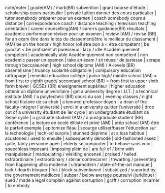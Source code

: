note/noter | grade(AM) / mark(BR)
subvention | grant
bourse d'étude | scholarship
cours particulier | private tuition
donner des cours particulier | tutor somebody
préparer pour un examen | coach somebody
cours à distance | correspondence coach / distance teaching / television teaching
orientation | career counselling(AM) / carerrs guidance(BR)
résultats | academic performance
réviser pour un examen | review (AM) / revise (BR) for an exam
être dans le top du classement/être le meilleur du classement | (AM) be on the honor / high honor roll
être bon à < être compétent | be good at < be proficient at
paresseux | lazy / idle
Académiquement compétent | academically able
Académiquement non compétent | non academic
passer un examen | take an exam / sit
réussir de justesse | scrape through
baccalauréat | high school diploma (AM) / A-levels (BR)
absentéisme | truancy
scolarité obligatoire | compulsory education
rattrapage | remedial education
collège | junior high/ middle school (AM) = from first to eighth grade/ secondary school (BR) = from first to upper sixth form
brevet | GCSEs (BR)
enseignement supérieur | higher education
obtenir un diplôme universitaire | get a university degree
I.U.T. | a technical institute (AM) / a polytechnic (BR)
cours du soir | evening classes / night school
titulaire de sa chair | a tenured professor
doyen | a dean of the faculty
intégrer l'université | enrol in a university
quitter l'université | drop out of a university
étudiant de 1er cycle | an undergraduate
étudiant de 3eme cycle | a graduate student (AM) / a postgraduate student (BR)
conférence | a lecture on
école élitiste et privé (AM) | prép school (AM)
être le parfait exemple | epitomize
fléau | scourge
utiliser/baser l'éducation sur la technologie | tech-ed
surpris | stunned
déprimé | at a loss
habitué | acustoned / used to
ensuite | subsequently
démodé | old-fashioned
assez | quite, fairly
personne agée | elderly
se comporter | to behave
sans voix | speechless
imposant | imposing
plein de | are full of / brim with
manipulateur | manipulating / wielding
encensé | praised / hailed
extraordinaire | extraordinary / stellar
contrecarrer | thwarting / preventing from happening
ultra moderne | ultramodern / state-of-the-art
manque | lack / dearth
bloquer | foil / block
subventionné | subsidized / suported by the governement
médiocre | subpar / below average
poursuivi (juridique) | sued / made a legal complain against
corruption | graft / corruption
incarner | to embody